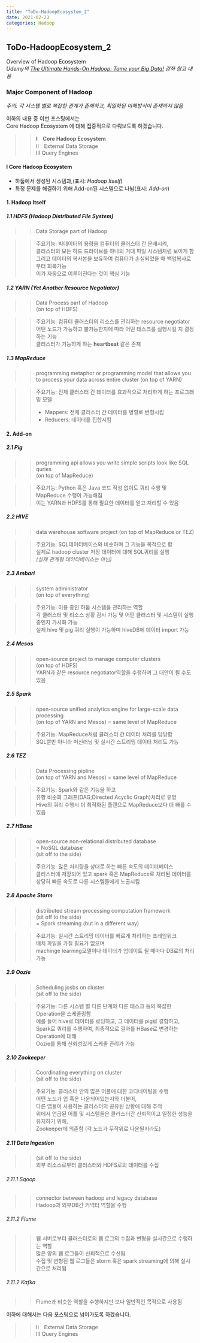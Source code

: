 ```yaml
---
title: "ToDo-HadoopEcosystem_2"
date: 2021-02-23
categories: Hadoop
---
```


## ToDo-HadoopEcosystem_2 

Overview of Hadoop Ecosystem<br>
*Udemy의 [The Ultimate Hands-On Hadoop: Tame your Big Data!](https://www.udemy.com/course/the-ultimate-hands-on-hadoop-tame-your-big-data/) 강좌 참고 내용*


### Major Component of Hadoop<br>
*주의: 각 시스템 별로 복잡한 관계가 존재하고, 획일화된 이해방식이 존재하지 않음*<br>

이하의 내용 중 이번 포스팅에서는 <br>
Core Hadoop Ecosystem 에 대해 집중적으로 다뤄보도록 하겠습니다.<br>
>> **Ⅰ　Core Hadoop Ecosystem** <br>
>> Ⅱ　External Data Storage<br>
>> Ⅲ Query Engines<br>


#### Ⅰ Core Hadoop Ecosystem<br>
- 하둡에서 생성된 시스템과,(표시: *Hadoop Itself*)<br>
- 특정 문제를 해결하기 위해 Add-on된 시스템으로 나뉨(표시: *Add-on*)

#### 1. Hadoop Itself

##### 1.1 HDFS (Hadoop Distributed File System) <br>
>> Data Storage part of Hadoop <br>

>>주요기능: 빅데이터의 용량을 컴퓨터의 클러스터 간 분배시켜, <br>
클러스터의 모든 하드 드라이브를 하나의 거대 파일 시스템처럼 보이게 함<br>
그리고 데이터의 복사본을 보유하여 컴퓨터가 손실되었을 때 백업복사로부터 회복가능<br>
이가 자동으로 이루어진다는 것이 핵심 기능<br>


##### 1.2 YARN (Yet Another Resource Negotiator) <br>
>> Data Process part of Hadoop <br>
>> (on top of HDFS) <br>

>>주요기능: 컴퓨터 클러스터의 리소스를 관리하는 resource negotiator <br>
어떤 노드가 가능하고 불가능한지에 따라 어떤 태스크를 실행시킬 지 결정하는 기능<br>
클러스터가 기능하게 하는 **heartbeat** 같은 존재<br>


##### 1.3 MapReduce <br>
>>programming metaphor or programming model that allows you to process your data across entire cluster
>> (on top of YARN) <br>

>> 주요기능: 전체 클러스터 간 데이터를 효과적으로 처리하게 하는 프로그래밍 모델<br>
>> - Mappers: 전체 클러스터 간 데이터를 병렬로 변형시킴<br>
>> - Reducers: 데이터를 집합시킴<br>

#### 2. Add-on 

##### 2.1 Pig <br>
>> programming api allows you write simple scripts look like SQL quries <br>
>> (on top of MapReduce) <br>

>> 주요기능: Python 혹은 Java 코드 작성 없이도 쿼리 수행 및 MapReduce 수행이 가능해짐<br>
>> 이는 YARN과 HDFS를 통해 필요한 데이터를 얻고 처리할 수 있음<br>

##### 2.2 HIVE <br>
>> data warehouse software project
>> (on top of MapReduce or TEZ) <br>

>> 주요기능: SQL데이터베이스와 비슷하며 그 기능을 목적으로 함<br>
>> 실제로 hadoop cluster 저장 데이터에 대해 SQL쿼리를 실행<br>
>> *(실제 관계형 데이터베이스는 아님)*

##### 2.3 Ambari <br>
>> system administrator <br> 
>> (on top of everything) <br>

>> 주요기능: 이용 중인 하둡 시스템을 관리하는 역할<br>
>> 각 클러스터 및 리소스 상황 감시 가능 및 어떤 클러스터 및 시스템이 실행 중인지 가시화 가능<br>
>> 실제 hive 및 pig 쿼리 실행이 가능하며 hiveDB에 데이터 import 가능<br>

##### 2.4 Mesos <br>
>> open-source project to manage computer clusters<br>
>> (on top of HDFS) <br>
>> YARN과 같은 resource negotiator역할을 수행하며 그 대안이 될 수도 있음<br>

##### 2.5 Spark <br>
>> open-source unified analytics engine for large-scale data processing<br>
>> (on top of YARN and Mesos) = same level of MapReduce <br>

>> 주요기능: MapReduce처럼 클러스터 간 데이터 처리를 담당함<br>
>> SQL뿐만 아니라 머신러닝 및 실시간 스트리밍 데이터 처리도 가능<br>

##### 2.6 TEZ <br>
>> Data Processing pipline<br>
>> (on top of YARN and Mesos) = same level of MapReduce <br>

>> 주요기능: Spark와 같은 기능을 하고<br>
>> 유향 비순회 그래프(DAG;Directed Acyclic Graph)처리로 유명<br>
>> Hive의 쿼리 수행시 더 최적화된 플랜으로 MapReduce보다 더 빠를 수 있음<br>

##### 2.7 HBase <br>
>> open-source non-relational distributed database<br>
>> = NoSQL database<br>
>> (sit off to the side)<br>

>> 주요기능: 많은 처리량을 상대로 하는 빠른 속도의 데이터베이스 <br>
>> 클러스터에 저장되어 있고 spark 혹은 MapReduce로 처리된 데이터를 <br>
>> 상당히 빠른 속도로 다른 시스템들에게 노출시킴<br>

##### 2.8 Apache Storm <br>
>> distributed stream processing computation framework<br>
>> (sit off to the side)<br>
>> = Spark streaming (but in a different way)

>> 주요기능: 실시간 스트리밍 데이터를 빠르게 처리하는 프레임워크 <br>
>> 배치 파일을 가질 필요가 없으며 <br>
>> machinge learning모델이나 데이터가 업데이트 될 때마다 DB로의 처리 가능<br>

##### 2.9 Oozie <br>
>> Scheduling josbs on cluster<br>
>> (sit off to the side)<br>

>> 주요기능: 다른 시스템 별 다른 단계와 다른 태스크 등의 복잡한 Operation을 스케줄링함 <br>
>> 예를 들어 hive로 데이터를 로딩하고, 그 데이터를 pig로 결합하고, <br>
>> Spark로 쿼리를 수행하여, 최종적으로 결과를 HBase로 변경하는 Operation에 대해 <br>
>> Oozie를 통해 신뢰성있게 스케줄 관리가 가능<br>

##### 2.10 Zookeeper <br>
>> Coordinating everything on cluster<br>
>> (sit off to the side)<br>

>> 주요기능: 클러스터 안의 많은 어플에 대한 코디네이팅을 수행 <br>
>> 어떤 노드가 업 혹은 다운되어있는지와 더불어, <br> 
>> 다른 앱들이 사용하는 클러스터의 공유된 상황에 대해 추적<br>
>> 위에서 언급된 어플 및 시스템들은 클러스터간 신뢰적이고 일정한 성능을 유지하기 위해, <br>
>> Zookeeper에 의존함 (각 노드가 무작위로 다운될지라도)<br>

##### 2.11 Data Ingestion <br>
>> (sit off to the side)<br>
>> 외부 리소스로부터 클러스터와 HDFS로의 데이터를 수집  

###### 2.11.1 Sqoop <br>
>> connector between hadoop and legacy database <br>
>> Hadoop과 외부DB간 커넥터 역할을 수행 <br>

###### 2.11.2 Flume <br>
>> 웹 서버로부터 클러스터로의 웹 로그의 수집과 변형을 실시간으로 수행하는 역할<br>
>> 많은 양의 웹 로그들이 신뢰적으로 수신됨<br>
>> 수집 및 변형된 웹 로그들은 storm 혹은 spark streaming에 의해 실시간으로 처리됨<br>

###### 2.11.2 Kafka <br>
>> Flume과 비슷한 역할을 수행하지만 보다 일반적인 목적으로 사용됨


이하에 대해서는 다음 포스팅으로 넘어가도록 하겠습니다. <br>
>> Ⅱ　External Data Storage<br>
>> Ⅲ Query Engines<br>
